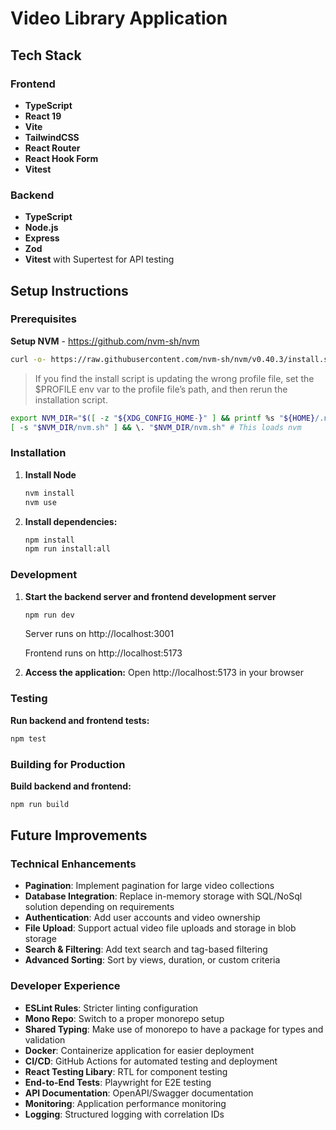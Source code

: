 # Video Library Application

## Tech Stack

### Frontend

- **TypeScript**
- **React 19**
- **Vite**
- **TailwindCSS**
- **React Router**
- **React Hook Form**
- **Vitest**

### Backend

- **TypeScript**
- **Node.js**
- **Express**
- **Zod**
- **Vitest** with Supertest for API testing

## Setup Instructions

### Prerequisites

**Setup NVM** - https://github.com/nvm-sh/nvm

```bash
curl -o- https://raw.githubusercontent.com/nvm-sh/nvm/v0.40.3/install.sh | bash

```

> If you find the install script is updating the wrong profile file, set the $PROFILE env var to the profile file’s path, and then rerun the installation script.

```bash
export NVM_DIR="$([ -z "${XDG_CONFIG_HOME-}" ] && printf %s "${HOME}/.nvm" || printf %s "${XDG_CONFIG_HOME}/nvm")"
[ -s "$NVM_DIR/nvm.sh" ] && \. "$NVM_DIR/nvm.sh" # This loads nvm
```

### Installation

1. **Install Node**

   ```bash
   nvm install
   nvm use
   ```

2. **Install dependencies:**

   ```bash
   npm install
   npm run install:all
   ```

### Development

1. **Start the backend server and frontend development server**

   ```bash
   npm run dev
   ```

   Server runs on http://localhost:3001

   Frontend runs on http://localhost:5173

2. **Access the application:**
   Open http://localhost:5173 in your browser

### Testing

**Run backend and frontend tests:**

```bash
npm test
```

### Building for Production

**Build backend and frontend:**

```bash
npm run build
```

## Future Improvements

### Technical Enhancements

- **Pagination**: Implement pagination for large video collections
- **Database Integration**: Replace in-memory storage with SQL/NoSql solution depending on requirements
- **Authentication**: Add user accounts and video ownership
- **File Upload**: Support actual video file uploads and storage in blob storage
- **Search & Filtering**: Add text search and tag-based filtering
- **Advanced Sorting**: Sort by views, duration, or custom criteria

### Developer Experience

- **ESLint Rules**: Stricter linting configuration
- **Mono Repo**: Switch to a proper monorepo setup
- **Shared Typing**: Make use of monorepo to have a package for types and validation
- **Docker**: Containerize application for easier deployment
- **CI/CD**: GitHub Actions for automated testing and deployment
- **React Testing Libary**: RTL for component testing
- **End-to-End Tests**: Playwright for E2E testing
- **API Documentation**: OpenAPI/Swagger documentation
- **Monitoring**: Application performance monitoring
- **Logging**: Structured logging with correlation IDs
